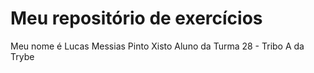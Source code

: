 # Meu repositório de exercícios
Meu nome é Lucas Messias Pinto Xisto
Aluno da Turma 28 - Tribo A da Trybe